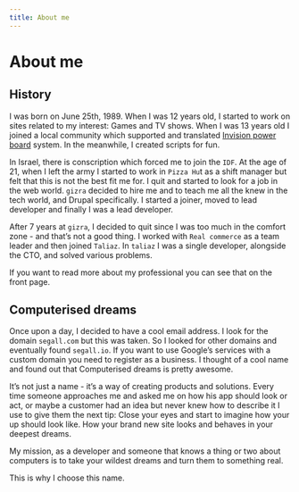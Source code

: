 ```yaml
---
title: About me
---
```


# About me

## History

I was born on June 25th, 1989. When I was 12 years old, I started to work on sites related to my interest: Games and TV 
shows. When I was 13 years old I joined a local community which supported and translated [Invision power board]() system. In 
the meanwhile, I created scripts for fun.

In Israel, there is conscription which forced me to join the `IDF`. At the age of 21, when I left the army I started to 
work in `Pizza Hu`t as a shift manager but felt that this is not the best fit me for. I quit and started to look for a 
job in the web world. `gizra` decided to hire me and to teach me all the knew in the tech world, and Drupal specifically. 
I started a joiner, moved to lead developer and finally I was a lead developer.

After 7 years at `gizra`, I decided to quit since I was too much in the comfort zone - and that’s not a good thing. I 
worked with `Real commerce` as a team leader and then joined `Taliaz`. In `taliaz` I was a single developer, alongside the 
CTO, and solved various problems.

If you want to read more about my professional you can see that on the front page.

## Computerised dreams
Once upon a day, I decided to have a cool email address. I look for the domain `segall.com` but this was taken. So I 
looked for other domains and eventually found `segall.io`. If you want to use Google’s services with a custom domain you 
need to register as a business. I thought of a cool name and found out that Computerised dreams is pretty awesome.

It’s not just a name - it’s a way of creating products and solutions. Every time someone approaches me and asked me on 
how his app should look or act, or maybe a customer had an idea but never knew how to describe it I use to give them the 
next tip: Close your eyes and start to imagine how your up should look like. How your brand new site looks and behaves 
in your deepest dreams.

My mission, as a developer and someone that knows a thing or two about computers is to take your wildest dreams and turn 
them to something real.

This is why I choose this name.
